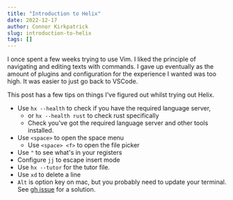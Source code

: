 ```yaml
---
title: "Introduction to Helix"
date: 2022-12-17
author: Connor Kirkpatrick
slug: introduction-to-helix
tags: []
---
```


I once spent a few weeks trying to use Vim. I liked the principle of navigating and editing texts with commands.
I gave up eventually as the amount of plugins and configuration for the experience I wanted was too high.
It was easier to just go back to VSCode.

This post has a few tips on things I've figured out whilst trying out Helix.

* Use `hx --health` to check if you have the required language server,  
  * or `hx --health rust` to check rust specifically
  * Check you've got the required language server and other tools installed.
* Use `<space>` to open the space menu
  * Use `<space> <f>` to open the file picker
* Use `"` to see what's in your registers
* Configure `jj` to escape insert mode
* Use `hx --tutor` for the tutor file.
* Use `xd` to delete a line
* `Alt` is option key on mac, but you probably need to update your terminal. See [gh issue](https://github.com/helix-editor/helix/issues/2280) for a solution.

